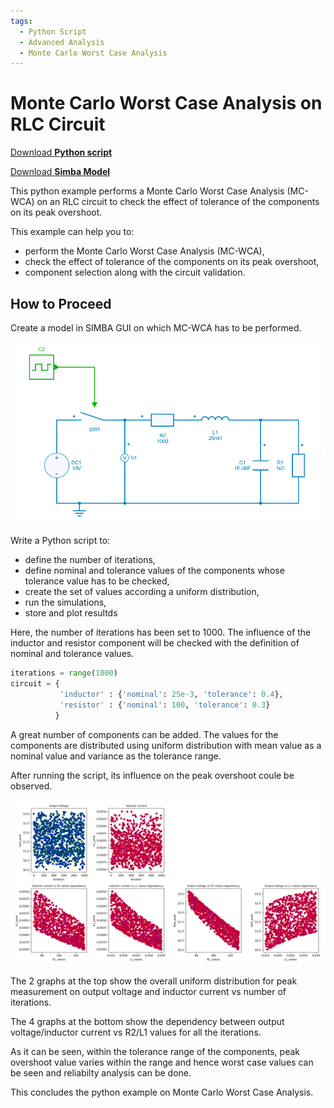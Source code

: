 ```yaml
---
tags:
  - Python Script
  - Advanced Analysis
  - Monte Carlo Worst Case Analysis
---
```


# Monte Carlo Worst Case Analysis on RLC Circuit

[Download **Python script**](montecarlo_worstcase_analysis.py)

[Download **Simba Model**](montecarlo_worstcase_analysis.jsimba)


This python example performs a Monte Carlo Worst Case Analysis (MC-WCA) on an RLC circuit to check the effect of tolerance of the components on its peak overshoot.

This example can help you to:

* perform the Monte Carlo Worst Case Analysis (MC-WCA),
* check the effect of tolerance of the components on its peak overshoot,
* component selection along with the circuit validation.


## How to Proceed

Create a model in SIMBA GUI on which MC-WCA has to be performed.

![montecarlo_analysis_circuit](fig/montecarlo_analysis_circuit.png)


Write a Python script to:

* define the number of iterations,
* define nominal and tolerance values of the  components whose tolerance value has to be checked,
* create the set of values according a uniform distribution,
* run the simulations,
* store and plot resultds

Here, the number of iterations has been set to 1000. The influence of the inductor and resistor component will be checked with the definition of nominal and tolerance values.

```py
iterations = range(1000)
circuit = {
           'inductor' : {'nominal': 25e-3, 'tolerance': 0.4},
           'resistor' : {'nominal': 100, 'tolerance': 0.3}
          }
```
A great number of components can be added. The values for the components are distributed using uniform distribution with mean value as a nominal value and variance as the tolerance range.

After running the script, its influence on the peak overshoot coule be observed.

![result](fig/result.png)

The 2 graphs at the top show the overall uniform distribution for peak measurement on output voltage and inductor current vs number of iterations.

The 4 graphs at the bottom show the dependency between output voltage/inductor current vs R2/L1 values for all the iterations. 

As it can be seen, within the tolerance range of the components, peak overshoot value varies within the range and hence worst case values can be seen and reliabilty analysis can be done.

This concludes the python example on Monte Carlo Worst Case Analysis.

